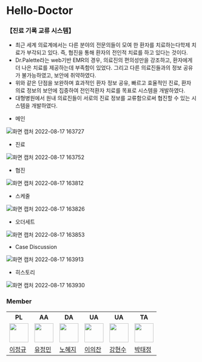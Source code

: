 # Hello-Doctor

### 【진료 기록 교류 시스템】
- 최근 세계 의료계에서는 다른 분야의 전문의들이 모여 한 환자를 치료하는다학제 치료가 부각되고 있다. 즉, 협진을 통해 환자의 전인적 치료를 하고 있다는 것이다.  
- Dr.Palette라는 web기반 EMR의 경우, 의료진의 편의성만을 강조하고, 환자에게 더 나은 치료를 제공하는데 부족함이 있었다. 그리고 다른 의료진들과의 정보 공유가 불가능하였고, 보안에 취약하였다. 
- 위와 같은 단점을 보완하며 효과적인 환자 정보 공유, 빠르고 효율적인 진료, 환자 의료 정보의 보안에 집중하여 전인적환자 치료를 목표로 시스템을 개발하였다.
- 대형병원에서 원내 의료진들이 서로의 진료 정보를 교류함으로써 협진할 수 있는 시스템을 개발하였다. 

+ 메인

![화면 캡처 2022-08-17 163727](https://user-images.githubusercontent.com/99178649/185063269-a4acc405-d2cb-4d92-9af4-607bf86d9ad2.png)

+ 진료 

![화면 캡처 2022-08-17 163752](https://user-images.githubusercontent.com/99178649/185063815-d0620e9b-77b1-4d26-9e59-0ed942115bc1.png)

+ 협진

![화면 캡처 2022-08-17 163812](https://user-images.githubusercontent.com/99178649/185063867-e05b0711-89ef-4e4f-9462-f65e02e13548.png)

+ 스케줄

![화면 캡처 2022-08-17 163826](https://user-images.githubusercontent.com/99178649/185064063-459fe4ad-1b7b-4429-82fc-eae4f29e5e0e.png)

+ 오더세트

![화면 캡처 2022-08-17 163853](https://user-images.githubusercontent.com/99178649/185064098-0010312e-8544-4c54-ba7c-88e5ce5ef27d.png)

+ Case Discussion

![화면 캡처 2022-08-17 163913](https://user-images.githubusercontent.com/99178649/185064145-3f7d9c04-d9bc-4091-ac71-db92da98b914.png)

+ 히스토리 

![화면 캡처 2022-08-17 163930](https://user-images.githubusercontent.com/99178649/185064186-1825dcc7-7920-4a25-9dbd-4a118e782fa2.png)


### Member
<table>
  <tr>
    <th>PL</th>
    <th>AA</th>
    <th>DA</th>
    <th>UA</th>
    <th>UA</th>
    <th>TA</th>
  </tr>
  <tr>
    <td><img src="https://avatars.githubusercontent.com/Mulenga0718" style="width:50px;"></td>
    <td><img src="https://avatars.githubusercontent.com/sugarPotato" style="width:50px;"></td>
    <td><img src="https://avatars.githubusercontent.com/novelop" style="width:50px;"></td>
    <td><img src="https://avatars.githubusercontent.com/dldmlcks007" style="width:50px;"></td>
    <td><img src="https://avatars.githubusercontent.com/mjkim001" style="width:50px;"></td>
    <td><img src="https://avatars.githubusercontent.com/morning123456" style="width:50px;"></td>
  </tr>
  <tr>
    <td><a href="https://github.com/Mulenga0718">이정규</a></td>
    <td><a href="https://github.com/sugarPotato">유정민</a></td>
    <td><a href="https://github.com/novelop">노혜지</a></td>
    <td><a href="https://github.com/dldmlcks007">이의찬</a></td>
    <td><a href="https://github.com/mjkim001">강현수</a></td>
    <td><a href="https://github.com/morning123456">박태정</a></td>
  </tr>
</table>
